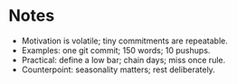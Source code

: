 
# Notes
- Motivation is volatile; tiny commitments are repeatable.
- Examples: one git commit; 150 words; 10 pushups.
- Practical: define a low bar; chain days; miss once rule.
- Counterpoint: seasonality matters; rest deliberately.
